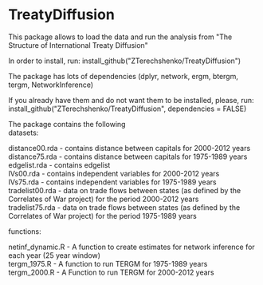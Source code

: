# TreatyDiffusion

This package allows to load the data and run the analysis from 
"The Structure of International Treaty Diffusion" <br />

In order to install, run:
install_github("ZTerechshenko/TreatyDiffusion") <br />

The package has lots of dependencies (dplyr, network, ergm, btergm, tergm, NetworkInference) <br />
	
If you already have them and do not want them to be installed, please, run:
install_github("ZTerechshenko/TreatyDiffusion", dependencies = FALSE) <br />

The package contains the following <br />
datasets:<br />


distance00.rda -  contains distance between capitals for 2000-2012 years <br />
distance75.rda -  contains distance between capitals for 1975-1989 years <br />
edgelist.rda - contains edgelist <br />
IVs00.rda - contains independent variables for 2000-2012 years <br />
IVs75.rda - contains independent variables for 1975-1989 years <br />
tradelist00.rda - data on trade flows between states (as defined by the Correlates of War
				 project) for the period 2000-2012 years <br />
tradelist75.rda - data on trade flows between states (as defined by the Correlates of War
				 project) for the period 1975-1989 years <br />



functions: <br />

netinf_dynamic.R - A function to create estimates for network inference for each year
				 (25 year window) <br />
tergm_1975.R - A function to run TERGM for 1975-1989 years <br />
tergm_2000.R - A Function to run TERGM for 2000-2012 years <br />